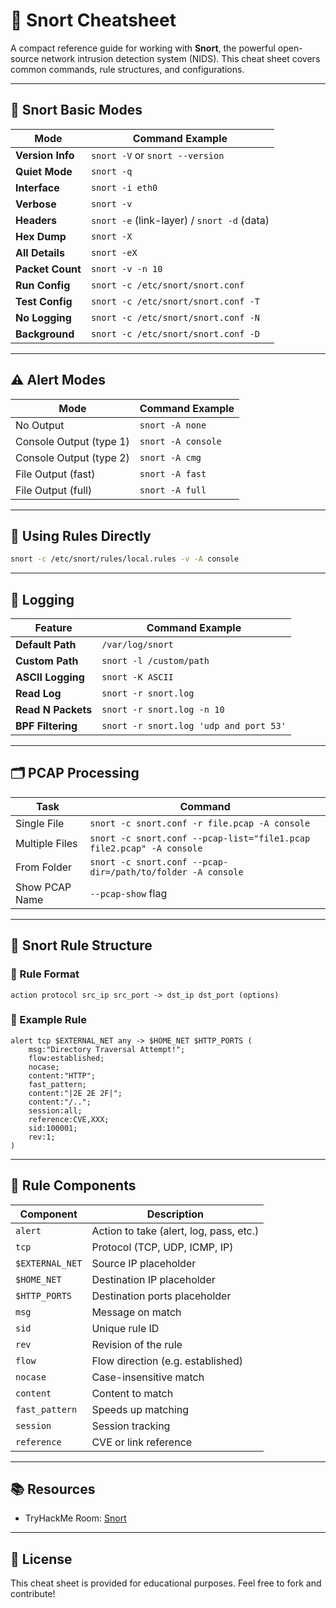 
# 🐷 Snort Cheatsheet

A compact reference guide for working with **Snort**, the powerful open-source network intrusion detection system (NIDS). This cheat sheet covers common commands, rule structures, and configurations.

---

## 📌 Snort Basic Modes

| Mode            | Command Example                                  |
|-----------------|--------------------------------------------------|
| **Version Info**| `snort -V` or `snort --version`                  |
| **Quiet Mode**  | `snort -q`                                       |
| **Interface**   | `snort -i eth0`                                  |
| **Verbose**     | `snort -v`                                       |
| **Headers**     | `snort -e` (link-layer) / `snort -d` (data)      |
| **Hex Dump**    | `snort -X`                                       |
| **All Details** | `snort -eX`                                      |
| **Packet Count**| `snort -v -n 10`                                 |
| **Run Config**  | `snort -c /etc/snort/snort.conf`                 |
| **Test Config** | `snort -c /etc/snort/snort.conf -T`              |
| **No Logging**  | `snort -c /etc/snort/snort.conf -N`              |
| **Background**  | `snort -c /etc/snort/snort.conf -D`              |

---

## ⚠️ Alert Modes

| Mode                     | Command Example |
|--------------------------|-----------------|
| No Output                | `snort -A none` |
| Console Output (type 1)  | `snort -A console` |
| Console Output (type 2)  | `snort -A cmg` |
| File Output (fast)       | `snort -A fast` |
| File Output (full)       | `snort -A full` |

---

## 🧪 Using Rules Directly

```bash
snort -c /etc/snort/rules/local.rules -v -A console
```

---

## 📂 Logging

| Feature                 | Command Example |
|-------------------------|-----------------|
| **Default Path**        | `/var/log/snort` |
| **Custom Path**         | `snort -l /custom/path` |
| **ASCII Logging**       | `snort -K ASCII` |
| **Read Log**            | `snort -r snort.log` |
| **Read N Packets**      | `snort -r snort.log -n 10` |
| **BPF Filtering**       | `snort -r snort.log 'udp and port 53'` |

---

## 🗂 PCAP Processing

| Task                        | Command |
|-----------------------------|---------|
| Single File                 | `snort -c snort.conf -r file.pcap -A console` |
| Multiple Files              | `snort -c snort.conf --pcap-list="file1.pcap file2.pcap" -A console` |
| From Folder                 | `snort -c snort.conf --pcap-dir=/path/to/folder -A console` |
| Show PCAP Name              | `--pcap-show` flag |

---

## 🧠 Snort Rule Structure

### 🔹 Rule Format

```
action protocol src_ip src_port -> dst_ip dst_port (options)
```

### 🔸 Example Rule

```snort
alert tcp $EXTERNAL_NET any -> $HOME_NET $HTTP_PORTS (
    msg:"Directory Traversal Attempt!";
    flow:established;
    nocase;
    content:"HTTP";
    fast_pattern;
    content:"|2E 2E 2F|";
    content:"/..";
    session:all;
    reference:CVE,XXX;
    sid:100001;
    rev:1;
)
```

---

## 🧩 Rule Components

| Component       | Description |
|-----------------|-------------|
| `alert`         | Action to take (alert, log, pass, etc.) |
| `tcp`           | Protocol (TCP, UDP, ICMP, IP) |
| `$EXTERNAL_NET` | Source IP placeholder |
| `$HOME_NET`     | Destination IP placeholder |
| `$HTTP_PORTS`   | Destination ports placeholder |
| `msg`           | Message on match |
| `sid`           | Unique rule ID |
| `rev`           | Revision of the rule |
| `flow`          | Flow direction (e.g. established) |
| `nocase`        | Case-insensitive match |
| `content`       | Content to match |
| `fast_pattern`  | Speeds up matching |
| `session`       | Session tracking |
| `reference`     | CVE or link reference |

---

## 📚 Resources

- TryHackMe Room: [Snort](https://tryhackme.com/room/snort)

---

## 📎 License

This cheat sheet is provided for educational purposes. Feel free to fork and contribute!
